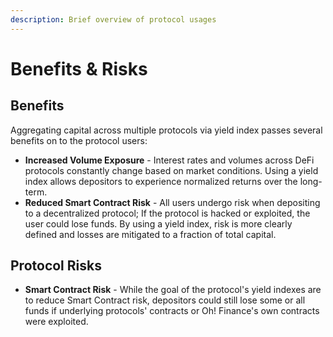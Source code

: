 ```yaml
---
description: Brief overview of protocol usages
---
```


# Benefits & Risks

## Benefits

Aggregating capital across multiple protocols via yield index passes several benefits on to the protocol users:

* **Increased Volume Exposure** - Interest rates and volumes across DeFi protocols constantly change based on market conditions. Using a yield index allows depositors to experience normalized returns over the long-term.
* **Reduced Smart Contract Risk** - All users undergo risk when depositing to a decentralized protocol; If the protocol is hacked or exploited, the user could lose funds. By using a yield index, risk is more clearly defined and losses are mitigated to a fraction of total capital.

## Protocol Risks

* **Smart Contract Risk** - While the goal of the protocol's yield indexes are to reduce Smart Contract risk, depositors could still lose some or all funds if underlying protocols' contracts or Oh! Finance's own contracts were exploited.


